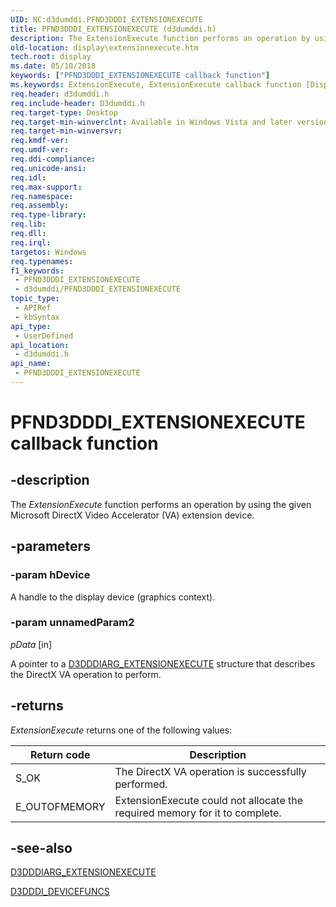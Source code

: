 ```yaml
---
UID: NC:d3dumddi.PFND3DDDI_EXTENSIONEXECUTE
title: PFND3DDDI_EXTENSIONEXECUTE (d3dumddi.h)
description: The ExtensionExecute function performs an operation by using the given Microsoft DirectX Video Accelerator (VA) extension device.
old-location: display\extensionexecute.htm
tech.root: display
ms.date: 05/10/2018
keywords: ["PFND3DDDI_EXTENSIONEXECUTE callback function"]
ms.keywords: ExtensionExecute, ExtensionExecute callback function [Display Devices], PFND3DDDI_EXTENSIONEXECUTE, PFND3DDDI_EXTENSIONEXECUTE callback, UserModeDisplayDriver_Functions_2972e743-bdb5-41ab-92ff-986b8335883b.xml, d3dumddi/ExtensionExecute, display.extensionexecute
req.header: d3dumddi.h
req.include-header: D3dumddi.h
req.target-type: Desktop
req.target-min-winverclnt: Available in Windows Vista and later versions of the Windows operating systems.
req.target-min-winversvr: 
req.kmdf-ver: 
req.umdf-ver: 
req.ddi-compliance: 
req.unicode-ansi: 
req.idl: 
req.max-support: 
req.namespace: 
req.assembly: 
req.type-library: 
req.lib: 
req.dll: 
req.irql: 
targetos: Windows
req.typenames: 
f1_keywords:
 - PFND3DDDI_EXTENSIONEXECUTE
 - d3dumddi/PFND3DDDI_EXTENSIONEXECUTE
topic_type:
 - APIRef
 - kbSyntax
api_type:
 - UserDefined
api_location:
 - d3dumddi.h
api_name:
 - PFND3DDDI_EXTENSIONEXECUTE
---
```


# PFND3DDDI_EXTENSIONEXECUTE callback function


## -description

The <i>ExtensionExecute</i> function performs an operation by using the given Microsoft DirectX Video Accelerator (VA) extension device.

## -parameters

### -param hDevice

A handle to the display device (graphics context).

### -param unnamedParam2

*pData* [in]

A pointer to a <a href="/windows-hardware/drivers/ddi/d3dumddi/ns-d3dumddi-_d3dddiarg_extensionexecute">D3DDDIARG_EXTENSIONEXECUTE</a> structure that describes the DirectX VA operation to perform.

## -returns

<i>ExtensionExecute</i> returns one of the following values:

|Return code|Description|
|--- |--- |
|S_OK|The DirectX VA operation is successfully performed.|
|E_OUTOFMEMORY|ExtensionExecute could not allocate the required memory for it to complete.|

## -see-also

<a href="/windows-hardware/drivers/ddi/d3dumddi/ns-d3dumddi-_d3dddiarg_extensionexecute">D3DDDIARG_EXTENSIONEXECUTE</a>



<a href="/windows-hardware/drivers/ddi/d3dumddi/ns-d3dumddi-_d3dddi_devicefuncs">D3DDDI_DEVICEFUNCS</a>

